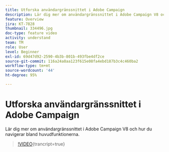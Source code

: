 ```yaml
---
title: Utforska användargränssnittet i Adobe Campaign
description: Lär dig mer om användargränssnittet i Adobe Campaign V8 och hur du navigerar bland huvudfunktionerna.
feature: Overview
jira: KT-7828
thumbnail: 334496.jpg
doc-type: feature video
activity: understand
team: TM
role: User
level: Beginner
exl-id: 69d47d92-2590-4b3b-801b-493fbe4df2ce
source-git-commit: 116a24a8aa123f615e08fa4ebd187b3c4c460ba2
workflow-type: tm+mt
source-wordcount: '44'
ht-degree: 95%

---
```


# Utforska användargränssnittet i Adobe Campaign 

Lär dig mer om användargränssnittet i Adobe Campaign V8 och hur du navigerar bland huvudfunktionerna.

>[!VIDEO](https://video.tv.adobe.com/v/334496?quality=12&learn=on){trancript=true}
